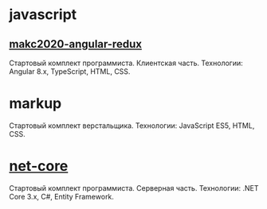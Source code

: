 # javascript

## [makc2020-angular-redux](./javascript/makc2020-angular-redux/README.md)

Стартовый комплект программиста. Клиентская часть.
Технологии: Angular 8.x, TypeScript, HTML, CSS.

# markup

Стартовый комплект верстальщика.
Технологии: JavaScript ES5, HTML, CSS.

# [net-core](./net-core/README.md)

Стартовый комплект программиста. Серверная часть.
Технологии: .NET Core 3.x, C#, Entity Framework.
